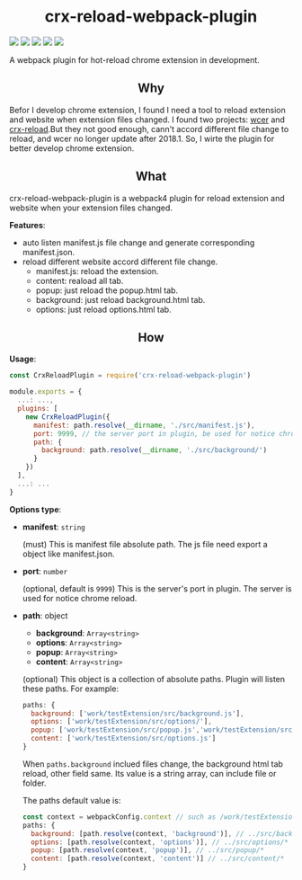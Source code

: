 <h1 align="center">crx-reload-webpack-plugin</h1>

![](https://img.shields.io/badge/webpack-4-green.svg?style=for-the-badge&logo=webpack)
![](https://img.shields.io/david/larendorr/crx-reload-webpack-plugin.svg?style=for-the-badge)
![](https://img.shields.io/github/issues-raw/larendorr/crx-reload-webpack-plugin.svg?style=for-the-badge)
![](https://img.shields.io/badge/language-typescript-294E80.svg?style=for-the-badge)
![](https://img.shields.io/github/license/larendorr/crx-reload-webpack-plugin.svg?style=for-the-badge)

A webpack plugin for hot-reload chrome extension in development.

<h2 align="center">Why</h2>

Befor I develop chrome extension, I found I need a tool to reload extension and website when extension files changed. I found two projects: [wcer](https://github.com/YuraDev/wcer) and [crx-reload](https://github.com/xpl/crx-hotreload).But they not good enough, cann't accord different file change to reload, and wcer no longer update after 2018.1. So, I wirte the plugin for better develop chrome extension.

<h2 align="center">What</h2>

crx-reload-webpack-plugin is a webpack4 plugin for reload extension and website when your extension files changed.

**Features**:
- auto listen manifest.js file change and generate corresponding manifest.json.
- reload different website accord different file change.
  - manifest.js: reload the extension.
  - content: reaload all tab.
  - popup: just reload the popup.html tab.
  - background: just reload background.html tab.
  - options: just reload options.html tab.

<h2 align="center">How</h2>

**Usage**:
```js
const CrxReloadPlugin = require('crx-reload-webpack-plugin')

module.exports = {
  ...: ...,
  plugins: [
    new CrxReloadPlugin({
      manifest: path.resolve(__dirname, './src/manifest.js'),
      port: 9999, // the server port in plugin, be used for notice chrome reload
      path: {
        background: path.resolve(__dirname, './src/background/')
      }
    })
  ],
  ...: ...
}
```
**Options type**:
- **manifest**: `string`

  (must) This is manifest file absolute path. The js file need export a object like manifest.json.
- **port**: `number`

  (optional, default is `9999`) This is the server's port in plugin. The server is used for notice chrome reload.
- **path**: object
  - **background**: `Array<string>`
  - **options**: `Array<string>`
  - **popup**: `Array<string>`
  - **content**: `Array<string>`

  (optional) This object is a collection of absolute paths. Plugin will listen these paths.
  For example:
  ```js
  paths: {
    background: ['work/testExtension/src/background.js'],
    options: ['work/testExtension/src/options/'],
    popup: ['work/testExtension/src/popup.js','work/testExtension/src/popup.html'],
    content: ['work/testExtension/src/options.js']
  }
  ```
  When `paths.background` inclued files change, the background html tab reload, other field same. 
  Its value is a string array, can include file or folder.

  The paths default value is:
  ```js
  const context = webpackConfig.context // such as /work/testExtension/src
  paths: {
    background: [path.resolve(context, 'background')], // ../src/background/*
    options: [path.resolve(context, 'options')], // ../src/options/*
    popup: [path.resolve(context, 'popup')], // ../src/popup/*
    content: [path.resolve(context, 'content')] // ../src/content/*
  }
  ```